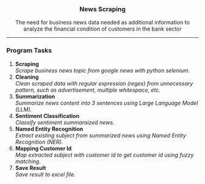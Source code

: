 <p align="center">
  <h3 align="center">News Scraping</h3>
</p>

<p align="center">
  The need for business news data needed as additional information to analyze the financial condition of customers in the bank sector
</p>

---

### Program Tasks

1. **Scraping** <br> *Scrape business news topic from google news with python selenium.*
2. **Cleaning** <br> *Clean scraped data with regular expression (regex) from unnecessary pattern, such as advertisement, multiple whitespace, etc.*
3. **Summarization** <br> *Summarize news content into 3 sentences using Large Language Model (LLM).*
4. **Sentiment Classification** <br> *Classify sentiment summaraized news.*
5. **Named Entity Recognition** <br> *Extract existing subject from summarized news using Named Entity Recognition (NER).*
6. **Mapping Customer Id** <br> *Map extracted subject with customer id to get customer id using fuzzy matching.*
7. **Save Result** <br> *Save result to excel file.*
